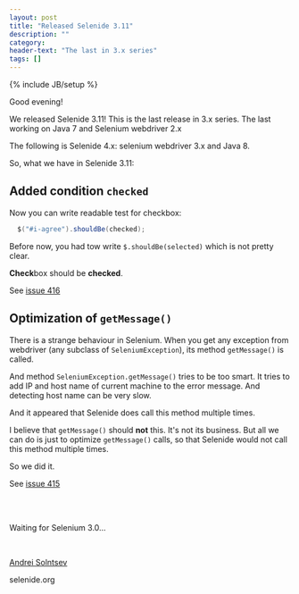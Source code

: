 ```yaml
---
layout: post
title: "Released Selenide 3.11"
description: ""
category:
header-text: "The last in 3.x series"
tags: []
---
```

{% include JB/setup %}

Good evening!

We released Selenide 3.11! 
This is the last release in 3.x series. The last working on Java 7 and Selenium webdriver 2.x

The following is Selenide 4.x: selenium webdriver 3.x and Java 8.

So, what we have in Selenide 3.11:


## Added condition `checked`

Now you can write readable test for checkbox:

```java
  $("#i-agree").shouldBe(checked);
```

Before now, you had tow write `$.shouldBe(selected)` which is not pretty clear.

**Check**box should be **checked**.

See [issue 416](https://github.com/codeborne/selenide/issues/416)


## Optimization of `getMessage()`

There is a strange behaviour in Selenium.
 When you get any exception from webdriver (any subclass of `SeleniumException`), its method `getMessage()` is called. 

And method `SeleniumException.getMessage()` tries to be too smart. 
It tries to add IP and host name of current machine to the error message.
And detecting host name can be very slow.

And it appeared that Selenide does call this method multiple times. 

I believe that `getMessage()` should **not** this. It's not its business.
But all we can do is just to optimize `getMessage()` calls, so that Selenide
would not call this method multiple times.

So we did it.

See [issue 415](https://github.com/codeborne/selenide/issues/415)


<br/>
<br/>

Waiting for Selenium 3.0...

<br/>


[Andrei Solntsev](http://asolntsev.github.io/)

selenide.org
